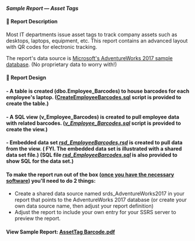 #### <em>Sample Report — Asset Tags</em>
#### 👋 Report Description

Most IT departments issue asset tags to track company assets such as desktops, laptops, equipment, etc. This report contains an advanced layout with QR codes for     electronic    tracking.

The report's data source is <a href="https://github.com/Microsoft/sql-server-samples/releases/tag/adventureworks">Microsoft's AdventureWorks 2017 sample database</a>. (No         proprietary data to worry with!)
      
#### 👋 Report Design
#### - A table is created (dbo.Employee_Barcodes) to house barcodes for each employee's laptop. (<a href="/AssetTags/CreateEmployeeBarcodes.sql">CreateEmployeeBarcodes.sql</a>  script is provided to create the table.) 
#### - A SQL view (v_Employee_Barcodes) is created to pull employee data with related barcodes. (<a href="/AssetTags/v_Employee_Barcodes.sql"><em>v_Employee_Barcodes.sql</em></a> script is provided to create the view.)
#### - Embedded data set <a href="/AssetTags/rsd_EmployeeBarcodes.rsd"><em>rsd_EmployeeBarcodes.rsd</em></a> is created to pull data from the view. ( FYI. The embedded data set is illustrated with a shared data set file.) (SQL file <a href="/AssetTags/rsd_EmployeeBarcodes.sql"><em>rsd_EmployeeBarcodes.sql</em></a> is also provided to show SQL for the data set.)
#### To make the report run out of the box (<a href="https://github.com/curtild/SSRS-Projects#to-follow-along-with-these-samples-youll-need">once you have the necessary software</a>) you'll need to do 2 things: 
 - Create a shared data source named srds_AdventureWorks2017 in your report that points to the AdventureWorks 2017 database (or create your own data source name, then adjust your report definition) 
 -  Adjust the report to include your own entry for your SSRS server to preview the report. 

#### View Sample Report: <a href="/AssetTags/AssetTag%20Barcode.pdf" height=750 width=550/>AssetTag Barcode.pdf</a>
